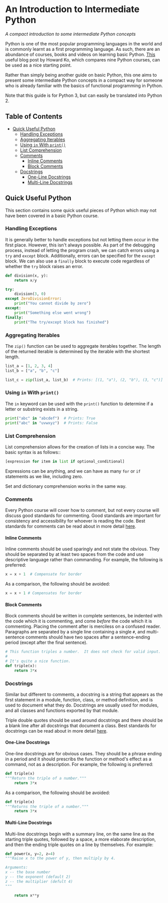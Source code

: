 # An Introduction to Intermediate Python
*A compact introduction to some intermediate Python concepts*

Python is one of the most popular programming languages in the world and is commonly learnt as a first programming language. As such, there are an abundance of courses, books and videos on learning basic Python. [This](https://howieko.com/post/python_mooc/) useful blog post by Howard Ko, which compares nine Python courses, can be used as a nice starting point.

Rather than simply being another guide on basic Python, this one aims to present some intermediate Python concepts in a compact way for someone who is already familiar with the basics of functional programming in Python.

Note that this guide is for Python 3, but can easily be translated into Python 2.

## Table of Contents

- [Quick Useful Python](#quick-useful-python)
  * [Handling Exceptions](#handling-exceptions)
  * [Aggregating Iterables](#aggregating-iterables)
  * [Using `in` With `print()`](#using-in-with-print)
  * [List Comprehension](#list-comprehension)
  * [Comments](#comments)
    + [Inline Comments](#inline-comments)
    + [Block Comments](#block-comments)
  * [Docstrings](#docstrings)
    + [One-Line Docstrings](#one-line-docstrings)
    + [Multi-Line Docstrings](#multi-line-docstrings)

## Quick Useful Python

This section contains some quick useful pieces of Python which may not have been covered in a basic Python course.

### Handling Exceptions

It is generally better to handle exceptions but not letting them occur in the first place. However, this isn't always possible. As part of the debugging process, instead of letting the program crash, we can catch errors using a `try` and `except` block. Additionally, errors can be specified for the `except` block. We can also use a `finally` block to execute code regardless of whether the `try` block raises an error.

```Python
def division(x, y):
	return x/y

try:
	division(3, 0)
except ZeroDivisionError:
	print("You cannot divide by zero")
except:
	print("Something else went wrong")
finally:
	print("The try/except block has finished")
```

### Aggregating Iterables

The `zip()` function can be used to aggregate iterables together. The length of the returned iterable is determined by the iterable with the shortest length.

```Python
list_a = [1, 2, 3, 4]
list_b = ["a", "b", "c"]

list_c = zip(list_a, list_b)  # Prints: [(1, "a"), (2, "b"), (3, "c")]
```

### Using `in` With `print()`

The `in` keyword can be used with the `print()` function to determine if a letter or substring exists in a string.

```Python
print("abc" in "abcdef")  # Prints: True
print("abc" in "uvwxyz")  # Prints: False
```

### List Comprehension

List comprehension allows for the creation of lists in a concise way. The basic syntax is as follows::

```Python
[expression for item in list if optional_conditional]
```

Expressions can be anything, and we can have as many `for` or `if` statements as we like, including zero.

Set and dictionary comprehension works in the same way.

### Comments

Every Python course will cover how to comment, but not every course will discuss good standards for commenting. Good standards are important for consistency and accessibility for whoever is reading the code. Best standards for comments can be read about in more detail [here](https://www.python.org/dev/peps/pep-0008/#comments).

#### Inline Comments

Inline comments should be used sparingly and not state the obvious. They should be separated by at least two spaces from the code and use descriptive language rather than commanding. For example, the following is preferred:

```Python
x = x + 1  # Compensate for border
```

As a comparison, the following should be avoided:

```Python
x = x + 1 # Compensates for border
```

#### Block Comments

Block comments should be written in complete sentences, be indented with the code which it is commenting, and come *before* the code which it is commenting. Placing the comment after is merciless on a confused reader. Paragraphs are separated by a single line containing a single `#`, and multi-sentence comments should have two spaces after a sentence-ending period (except after the final sentence).

```Python
# This function triples a number.  It does not check for valid input.
#
# It's quite a nice function.
def triple(x):
	return 3*x
```

### Docstrings

Similar but different to comments, a docstring is a string that appears as the first statement in a module, function, class, or method definition, and is used to document what they do. Docstrings are usually used for modules, and all classes and functions exported by that module.

Triple double quotes should be used around docstrings and there should be a blank line after all docstrings that document a class. Best standards for docstrings can be read about in more detail [here](https://www.python.org/dev/peps/pep-0257/).

#### One-Line Docstrings

One-line docstrings are for obvious cases. They should be a phrase ending in a period and it should prescribs the function or method's effect as a command, not as a description. For example, the following is preferred:

```Python
def triple(x)
"""Return the triple of a number."""
	return 3*x
```

As a comparison, the following should be avoided:

```Python
def triple(x)
"""Returns the triple of a number."""
	return 3*x
```

#### Multi-Line Docstrings

Multi-line docstrings begin with a summary line, on the same line as the starting triple quotes, followed by a space, a more elaborate description, and then the ending triple quotes on a line by themselves. For example:

```Python
def power(x, y=2, z=4)
"""Raise x to the power of y, then multiply by 4.

Arguments:
x -- the base number
y -- the exponent (default 2)
z -- the multiplier (defult 4)
"""

	return x**y
```
